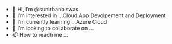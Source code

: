 - 👋 Hi, I’m @sunirbanbiswas
- 👀 I’m interested in ...Cloud App Devolpement and Deployment
- 🌱 I’m currently learning ...Azure Cloud
- 💞️ I’m looking to collaborate on ...
- 📫 How to reach me ...

<!---
sunirbanbiswas/sunirbanbiswas is a ✨ special ✨ repository because its `README.md` (this file) appears on your GitHub profile.
You can click the Preview link to take a look at your changes.
--->
